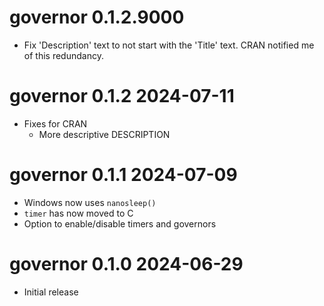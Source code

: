 # governor 0.1.2.9000 

* Fix 'Description' text to not start with the 'Title' text. CRAN notified me
  of this redundancy.

# governor 0.1.2  2024-07-11

* Fixes for CRAN
    * More descriptive DESCRIPTION

# governor 0.1.1  2024-07-09

* Windows now uses `nanosleep()`
* `timer` has now moved to C
* Option to enable/disable timers and governors

# governor 0.1.0  2024-06-29

* Initial release
